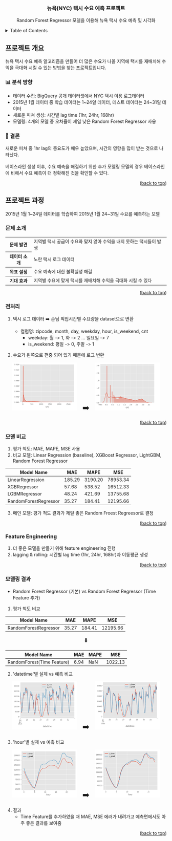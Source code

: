 <a name="readme-top"></a>

<!-- PROJECT LOGO -->
<br />
<div align="center">
  <!-- <a href="https://github.com/github_username/repo_name">
    <img src="images/logo.png" alt="Logo" width="80" height="80">
  </a> -->

<h3 align="center">뉴욕(NYC) 택시 수요 예측 프로젝트</h3>

  <p align="center">
    Random Forest Regressor 모델을 이용해 뉴욕 택시 수요 예측 및 시각화
    <br />
    <!-- <a href="https://github.com/github_username/repo_name"><strong>Explore the docs »</strong></a>
    <br />
    <br />
    <a href="https://github.com/github_username/repo_name">View Demo</a>
    ·
    <a href="https://github.com/github_username/repo_name/issues">Report Bug</a>
    ·
    <a href="https://github.com/github_username/repo_name/issues">Request Feature</a> -->
  </p>
</div>



<!-- TABLE OF CONTENTS -->
<details>
  <summary>Table of Contents</summary>
  <ol>
    <li>
      <a href="#프로젝트-개요">프로젝트 개요</a>
      <ul>
        <li><a href="#📊-분석-방향">분석 방향</a></li>
        <li><a href="#📝-결론">결론</a></li>
      </ul>
    </li>
    <li>
      <a href="#프로젝트-과정">프로젝트 과정</a>
      <ul>
        <li><a href="#문제-소개">문제 소개</a></li>
        <li><a href="#전처리">전처리</a></li>
        <li><a href="#모델-비교">모델 비교</a></li>
        <li><a href="#Feature-Engineering">Feature Engineering</a></li>
        <li><a href="#모델링-결과">모델링 결과</a></li>
      </ul>
    </li>
  </ol>
</details>



<!-- ABOUT THE PROJECT -->
## 프로젝트 개요 
뉴욕 택시 수요 예측 알고리즘을 만들어 더 많은 수요가 나올 지역에 택시를 재배치해 수익을 극대화 시킬 수 있는 방법을 찾는 프로젝트입니다.
<!-- [![Product Name Screen Shot][product-screenshot]](https://example.com) -->

<!-- Here's a blank template to get started: To avoid retyping too much info. Do a search and replace with your text editor for the following: `github_username`, `repo_name`, `twitter_handle`, `linkedin_username`, `email_client`, `email`, `project_title`, `project_description` -->

### 📊 분석 방향
- 데이터 수집: BigQuery 공개 데이터셋에서 NYC 택시 이용 로그데이터
- 2015년 1월 데이터 중 학습 데이터는 1\~24일 데이터, 테스트 데이터는 24\~31일 데이터
- 새로운 피쳐 생성: 시간별 lag time (1hr, 24hr, 168hr)
- 모델링: 4개의 모델 중 오차율이 제일 낮은 Random Forest Regressor 사용

### 📝 결론
새로운 피쳐 중 1hr lag의 중요도가 매우 높았으며, 시간의 영향을 많이 받는 것으로 나타났다.\
<br />
베이스라인 생성 이후, 수요 예측을 해결하기 위한 추가 모델링 모델의 경우 베이스라인에 비해서 수요 예측이 더 정확해진 것을 확인할 수 있다.

<p align="right">(<a href="#readme-top">back to top</a>)</p>


<!-- GETTING STARTED -->
## 프로젝트 과정

2015년 1월 1\~24일 데이터를 학습하여 2015년 1월 24\~31일 수요를 예측하는 모델

### 문제 소개

<table align="center">
  <tr>
    <th>문제 발견</th>
    <td>지역별 택시 공급이 수요와 맞지 않아 수익을 내지 못하는 택시들이 발생</td>
  </tr>
  <tr>
    <th>데이터 소개</th>
    <td>노란 택시 로그 데이터</td>
  </tr>
  <tr>
    <th>목표 설정</th>
    <td>수요 예측에 대한 불확실성 해결</td>
  </tr>
  <tr>
    <th>기대 효과</th>
    <td>지역별 수요에 맞게 택시를 재배치해 수익을 극대화 시킬 수 있다</td>
  </tr>
</table>

<p align="right">(<a href="#readme-top">back to top</a>)</p>

### 전처리

1. 택시 로그 데이터 ➡️ 손님 픽업시간별 수요량을 dataset으로 변환
    - 컬럼명: zipcode, month, day, weekday, hour, is_weekend, cnt
        - weekday: 월 -> 1, 화 -> 2 ... 일요일 -> 7
        - is_weekend: 평일 -> 0, 주말 -> 1

2. 수요가 왼쪽으로 편중 되어 있기 때문에 로그 변환
<p align="center">
  <img src="images/before-log.png" alt="before-log" width="40%" height="150">
  <font size="5">&nbsp;&nbsp;➡️&nbsp;&nbsp;</font>
  <img src="images/after-log.png" alt="after-log" width="40%" height="150">
</p>

<p align="right">(<a href="#readme-top">back to top</a>)</p>

### 모델 비교
1. 평가 척도: MAE, MAPE, MSE 사용
2. 비교 모델: Linear Regression (baseline), XGBoost Regressor, LightGBM, Random Forest Regressor

<div align="center">

| Model Name            | MAE    | MAPE    | MSE      |
|-----------------------|--------|---------|----------|
| LinearRegression      | 185.29 | 3190.20 | 78953.34 |
| XGBRegressor          |  57.68 |  538.52 | 16512.33 |
| LGBMRegressor         |  48.24 |  421.69 | 13755.68 |
| RandomForestRegressor |  35.27 |  184.41 | 12195.66 |

</div>

3. 메인 모델: 평가 척도 결과가 제일 좋은 Random Froest Regreesor로 결정

<p align="right">(<a href="#readme-top">back to top</a>)</p>

### Feature Engineering
1. 더 좋은 모델을 만들기 위해 feature engineering 진행
2. lagging & rolling: 시간별 lag time (1hr, 24hr, 168hr)과 이동평균 생성

<p align="right">(<a href="#readme-top">back to top</a>)</p>

### 모델링 결과
- Random Forest Regressor (기본) vs Random Forest Regressor (Time Feature 추가)

1. 평가 척도 비교

<div align="center">

| Model Name            | MAE    | MAPE    | MSE      |
|-----------------------|--------|---------|----------|
| RandomForestRegressor |  35.27 |  184.41 | 12195.66 |

<font size="4">⬇️</font>

| Model Name            | MAE    | MAPE    | MSE      |
|-----------------------|--------|---------|----------|
| RandomForest(Time Feature) |  6.94 |  NaN | 1022.13 |

</div>

2. 'datetime'별 실제 vs 예측 비교

<p align="center">
  <img src="images/without1.png" alt="without1" width="40%" height="150">
  <font size="5">&nbsp;&nbsp;➡️&nbsp;&nbsp;</font>
  <img src="images/with1.png" alt="with1" width="40%" height="150">
</p>

3. 'hour'별 실제 vs 예측 비교

<p align="center">
  <img src="images/without2.png" alt="without2" width="40%" height="150">
  <font size="5">&nbsp;&nbsp;➡️&nbsp;&nbsp;</font>
  <img src="images/with2.png" alt="with2" width="40%" height="150">
</p>

4. 결과
    - Time Feature를 추가하였을 때 MAE, MSE 에러가 내려가고 예측면에서도 아주 좋은 결과를 보여줌

<p align="right">(<a href="#readme-top">back to top</a>)</p>

